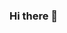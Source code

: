 ### Hi there 👋

<!--

✨ I am Maxime and I am a **data engineer** with a background in **bioinformatics / data science** and **epidemiology**. 

🌱 I am always learning. Currently, I am focussing on learning a lot about Azure, Kafka and Spark. 

💬 Ask me anything about a healthy lifestyle. 

📫 How to reach me: maximemiloubos@gmail.com

⚡ Fun fact: I love playing Sims 4.
-->

